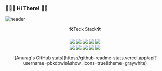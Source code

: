 ### 🌊🏄‍♂️ Hi There! 🖤🎾

<!--
**pbkdpwls/pbkdpwls** is a ✨ _special_ ✨ repository because its `README.md` (this file) appears on your GitHub profile.

Here are some ideas to get you started:

- 🔭 I’m currently working on ...
- 🌱 I’m currently learning ...
- 👯 I’m looking to collaborate on ...
- 🤔 I’m looking for help with ...
- 💬 Ask me about ...
- 📫 How to reach me: ...
- 😄 Pronouns: ...
- ⚡ Fun fact: ...
-->


![header](https://capsule-render.vercel.app/api?type=wave&color=000000&height=300&section=header&text=Yejin%20Park&fontSize=80&fontColor=FFFFFF&animation=fadeIn&fontAlignY=50&descAlignY=51&descAlign=62)

<p align='center'>
🛠Teck Stack🛠
<br>
<br>
<img src="https://img.shields.io/badge/Node.js-339933?style=flat-square&logo=Node.js&logoColor=white"/>
<img src="https://img.shields.io/badge/Python-3766AB?style=flat-square&logo=Python&logoColor=white"/></a>
<img src="https://img.shields.io/badge/Java-red?style=flat-square&logo=Java&logoColor=white"/></a>
<img src="https://img.shields.io/badge/Spring-%236DB33F?style=flat-square&logo=Spring&logoColor=white"/></a>
<img src="https://img.shields.io/badge/MySQL-%234479A1?style=flat-square&logo=MySQL&logoColor=white"/></a></br>
<img src="https://img.shields.io/badge/java%20script-%23F7DF1E?style=flat-square&logo=JavaScript&logoColor=white"/></a>
<img src="https://img.shields.io/badge/-Android%20Studio-%233DDC84?style=flat-square&logo=AndroidStudio&logoColor=white"/></a>
<img src="https://img.shields.io/badge/MongoDB-47A248?style=flat-square&logo=MongoDB&logoColor=white"/>
<img src="https://img.shields.io/badge/Postman-FF6C37?style=flat-square&logo=Postman&logoColor=white"/>
<img src="https://img.shields.io/badge/GitHub-181717?style=flat-square&logo=GitHub&logoColor=white"/>
</p>
<p align='center'>
![Anurag's GitHub stats](https://github-readme-stats.vercel.app/api?username=pbkdpwls&show_icons=true&theme=graywhite)
</p>
